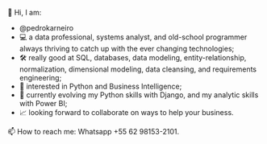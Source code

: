 👋 Hi, I am:

- @pedrokarneiro
- 💻 a data professional, systems analyst, and old-school programmer always thriving to catch up with the ever changing technologies;
- 🛠️ really good at SQL, databases, data modeling, entity-relationship, normalization, dimensional modeling, data cleansing, and requirements engineering;
- 👀 interested in Python and Business Intelligence;
- 🌱 currently evolving my Python skills with Django, and my analytic skills with Power BI;
- 📈 looking forward to collaborate on ways to help your business.

📫 How to reach me: Whatsapp +55 62 98153-2101.

